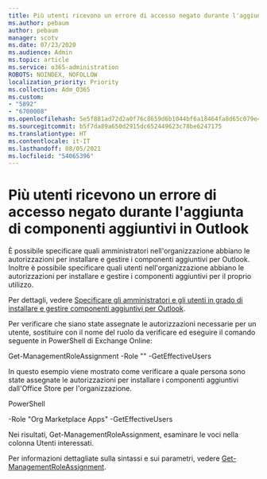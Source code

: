 ```yaml
---
title: Più utenti ricevono un errore di accesso negato durante l'aggiunta di componenti aggiuntivi in Outlook
ms.author: pebaum
author: pebaum
manager: scotv
ms.date: 07/23/2020
ms.audience: Admin
ms.topic: article
ms.service: o365-administration
ROBOTS: NOINDEX, NOFOLLOW
localization_priority: Priority
ms.collection: Adm_O365
ms.custom:
- "5892"
- "6700008"
ms.openlocfilehash: 5e5f881ad72d2a0f76c8659d6b1044bf6a18464fa8d65c079e44eb1a2afd4431
ms.sourcegitcommit: b5f7da89a650d2915dc652449623c78be6247175
ms.translationtype: HT
ms.contentlocale: it-IT
ms.lasthandoff: 08/05/2021
ms.locfileid: "54065396"
---
```

# <a name="multiple-users-get-access-denied-error-while-adding-add-ins-in-outlook"></a>Più utenti ricevono un errore di accesso negato durante l'aggiunta di componenti aggiuntivi in Outlook

È possibile specificare quali amministratori nell'organizzazione abbiano le autorizzazioni per installare e gestire i componenti aggiuntivi per Outlook. Inoltre è possibile specificare quali utenti nell'organizzazione abbiano le autorizzazioni per installare e gestire i componenti aggiuntivi per il proprio utilizzo.

Per dettagli, vedere [Specificare gli amministratori e gli utenti in grado di installare e gestire componenti aggiuntivi per Outlook](https://docs.microsoft.com/exchange/clients-and-mobile-in-exchange-online/add-ins-for-outlook/specify-who-can-install-and-manage-add-ins).

Per verificare che siano state assegnate le autorizzazioni necessarie per un utente, sostituire <Role Name> con il nome del ruolo da verificare ed eseguire il comando seguente in PowerShell di Exchange Online:

Get-ManagementRoleAssignment -Role "<Role Name>" -GetEffectiveUsers

In questo esempio viene mostrato come verificare a quale persona sono state assegnate le autorizzazioni per installare i componenti aggiuntivi dall'Office Store per l'organizzazione.

PowerShell

-Role "Org Marketplace Apps" -GetEffectiveUsers

Nei risultati, Get-ManagementRoleAssignment, esaminare le voci nella colonna Utenti interessati.

Per informazioni dettagliate sulla sintassi e sui parametri, vedere [Get-ManagementRoleAssignment](https://docs.microsoft.com/powershell/module/exchange/get-managementroleassignment).
 
